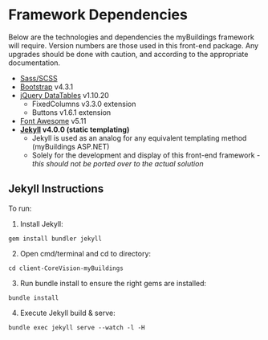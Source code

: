 # Framework Dependencies
Below are the technologies and dependencies the myBuildings framework will require. Version numbers are those used in this front-end package. Any upgrades should be done with caution, and according to the appropriate documentation.
* [Sass/SCSS](https://sass-lang.com/)
* [Bootstrap](https://getbootstrap.com/docs/4.3/getting-started/introduction/) v4.3.1
* [jQuery DataTables](https://datatables.net/) v1.10.20
    * FixedColumns v3.3.0 extension
    * Buttons v1.6.1 extension
* [Font Awesome](https://fontawesome.com/icons?d=gallery) v5.11
* **[Jekyll](https://jekyllrb.com/) v4.0.0 (static templating)**
	* Jekyll is used as an analog for any equivalent templating method (myBuildings ASP.NET)
	* Solely for the development and display of this front-end framework - *this should not be ported over to the actual solution*

## Jekyll Instructions
To run:

1. Install Jekyll:
```
gem install bundler jekyll
```
2. Open cmd/terminal and cd to directory:
```
cd client-CoreVision-myBuildings
```
3. Run bundle install to ensure the right gems are installed:
```
bundle install
```
4. Execute Jekyll build & serve:
```
bundle exec jekyll serve --watch -l -H
```